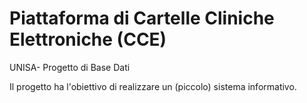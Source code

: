 # Piattaforma di Cartelle Cliniche Elettroniche (CCE)

UNISA- Progetto di Base Dati

Il progetto ha l'obiettivo di realizzare un (piccolo) sistema informativo. 